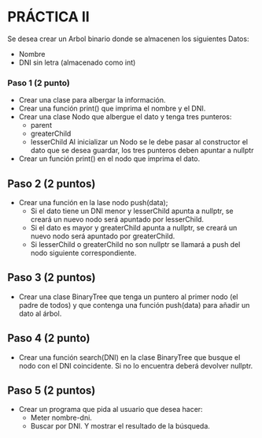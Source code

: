 # PRÁCTICA II

Se desea crear un Arbol binario donde se almacenen los siguientes Datos:
- Nombre
- DNI sin letra (almacenado como int)

### Paso 1 (2 punto)

  * Crear una clase para albergar la información.
  * Crear una función print() que imprima el nombre y el DNI.
  * Crear una clase Nodo que albergue el dato y tenga tres punteros:
     * parent
     * greaterChild
     * lesserChild
  Al inicializar un Nodo se le debe pasar al constructor el dato que se desea guardar, los tres punteros deben apuntar a nullptr
  * Crear un función print() en el nodo que imprima el dato.

## Paso 2 (2 puntos)
  * Crear una función en la lase nodo push(data);
    * Si el dato tiene un DNI menor y lesserChild apunta a nullptr, se creará un nuevo nodo será apuntado por lesserChild.
    * Si el dato es mayor y greaterChild apunta a nullptr, se creará un nuevo nodo será apuntado por greaterChild.
    * Si lesserChild o greaterChild no son nullptr se llamará a push del nodo siguiente correspondiente.

## Paso 3 (2 puntos)
  * Crear una clase BinaryTree que tenga un puntero al primer nodo (el padre de todos) y que contenga una función push(data) para añadir un dato al árbol.

## Paso 4 (2 punto)
  * Crear una función search(DNI) en la clase BinaryTree que busque el nodo con el DNI coincidente. Si no lo encuentra deberá devolver nullptr.
  
## Paso 5 (2 puntos)
  * Crear un programa que pida al usuario que desea hacer:
    * Meter nombre-dni. 
    * Buscar por DNI. Y mostrar el resultado de la búsqueda.
